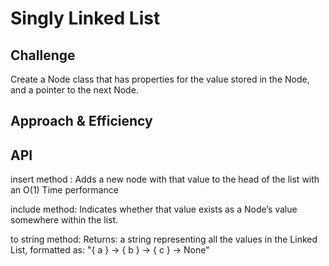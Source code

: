# Singly Linked List
<!-- Short summary or background information -->


## Challenge
Create a Node class that has properties for 
the value stored in the Node, and a pointer to the next Node.

## Approach & Efficiency
<!-- What approach did you take? Why? What is the Big O space/time for this approach? -->

## API
<!-- Description of each method publicly available to your Linked List -->

insert method : 
Adds a new node with that value to the head of the list with an O(1) Time performance

include method: 
Indicates whether that value exists as a Node’s value somewhere within the list.

to string method:
Returns: a string representing all the values in the Linked List, formatted as:
"{ a } -> { b } -> { c } -> None"